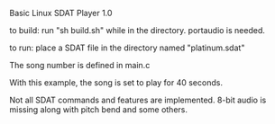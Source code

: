 Basic Linux SDAT Player 1.0


to build: run "sh build.sh" while in the directory. portaudio is needed.

to run: place a SDAT file in the directory named "platinum.sdat"

The song number is defined in main.c

With this example, the song is set to play for 40 seconds.

Not all SDAT commands and features are implemented. 8-bit audio is missing along with pitch bend and some others.
